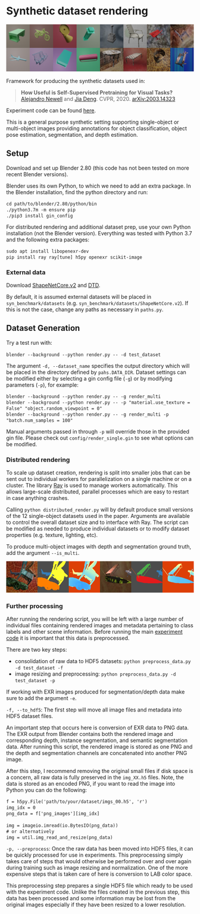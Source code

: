 # Synthetic dataset rendering


![](img/example_syn_imgs.png)

Framework for producing the synthetic datasets used in:

> **How Useful is Self-Supervised Pretraining for Visual Tasks?** <br/>
>   [Alejandro Newell](https://www.alejandronewell.com/) and [Jia Deng](https://www.cs.princeton.edu/~jiadeng/). CVPR, 2020.
[arXiv:2003.14323](https://arxiv.org/abs/2003.14323)

Experiment code can be found [here](https://www.github.com/princeton-vl/selfstudy).

This is a general purpose synthetic setting supporting single-object or multi-object images providing annotations for object classification, object pose estimation, segmentation, and depth estimation.

## Setup

Download and set up Blender 2.80 (this code has not been tested on more recent Blender versions).

Blender uses its own Python, to which we need to add an extra package. In the Blender installation, find the python directory and run:

```
cd path/to/blender/2.80/python/bin
./python3.7m -m ensure pip
./pip3 install gin_config
```

For distributed rendering and additional dataset prep, use your own Python installation (not the Blender version). Everything was tested with Python 3.7 and the following extra packages:

```
sudo apt install libopenexr-dev
pip install ray ray[tune] h5py openexr scikit-image
```

### External data

Download [ShapeNetCore.v2](https://www.shapenet.org/) and [DTD](https://www.robots.ox.ac.uk/~vgg/data/dtd/download/dtd-r1.0.1.tar.gz).

By default, it is assumed external datasets will be placed in `syn_benchmark/datasets` (e.g. `syn_benchmark/datasets/ShapeNetCore.v2`). If this is not the case, change any paths as necessary in `paths.py`.

## Dataset Generation

Try a test run with:

`blender --background --python render.py -- -d test_dataset`

The argument `-d, --dataset_name` specifies the output directory which will be placed in the directory defined by `pahs.DATA_DIR`. Dataset settings can be modified either by selecting a gin config file (`-g`) or by modifying parameters (`-p`), for example:

```
blender --background --python render.py -- -g render_multi
blender --background --python render.py -- -p "material.use_texture = False" "object.random_viewpoint = 0"
blender --background --python render.py -- -g render_multi -p "batch.num_samples = 100"
```

Manual arguments passed in through `-p` will override those in the provided gin file. Please check out `config/render_single.gin` to see what options can be modified.

### Distributed rendering

To scale up dataset creation, rendering is split into smaller jobs that can be sent out to individual workers for parallelization on a single machine or on a cluster. The library [Ray](https://github.com/ray-project/ray) is used to manage workers automatically. This allows large-scale distributed, parallel processes which are easy to restart in case anything crashes.

Calling `python distributed_render.py` will by default produce small versions of the 12 single-object datasets used in the paper. Arguments are available to control the overall dataset size and to interface with Ray. The script can be modified as needed to produce individual datasets or to modify dataset properties (e.g. texture, lighting, etc).

To produce multi-object images with depth and segmentation ground truth, add the argument `--is_multi`.

![](img/example_multiobj_img.png)

### Further processing

After running the rendering script, you will be left with a large number of individual files containing rendered images and metadata pertaining to class labels and other scene information. Before running the main [experiment code](https://www.github.com/princeton-vl/selfstudy) it is important that this data is preprocessed.

There are two key steps:
- consolidation of raw data to HDF5 datasets: `python preprocess_data.py -d test_dataset -f`
- image resizing and preprocessing: `python preprocess_data.py -d test_dataset -p`

If working with EXR images produced for segmentation/depth data make sure to add the argument `-e`.

`-f, --to_hdf5`: The first step will move all image files and metadata into HDF5 dataset files.

An important step that occurs here is conversion of EXR data to PNG data. The EXR output from Blender contains both the rendered image and corresponding depth, instance segmentation, and semantic segmentation data. After running this script, the rendered image is stored as one PNG and the depth and segmentation channels are concatenated into another PNG image.

After this step, I recommend removing the original small files if disk space is a concern, all raw data is fully preserved in the `img_XX.h5` files. Note, the data is stored as an encoded PNG, if you want to read the image into Python you can do the following:

```
f = h5py.File('path/to/your/dataset/imgs_00.h5', 'r')
img_idx = 0
png_data = f['png_images'][img_idx]

img = imageio.imread(io.BytesIO(png_data))
# or alternatively
img = util.img_read_and_resize(png_data)
```

`-p, --preprocess`: Once the raw data has been moved into HDF5 files, it can be quickly processed for use in experiments. This preprocessing simply takes care of steps that would otherwise be performed over and over again during training such as image resizing and normalization. One of the more expensive steps that is taken care of here is conversion to LAB color space.

This preprocessing step prepares a single HDF5 file which ready to be used with the experiment code. Unlike the files created in the previous step, this data has been processed and some information may be lost from the original images especially if they have been resized to a lower resolution.
